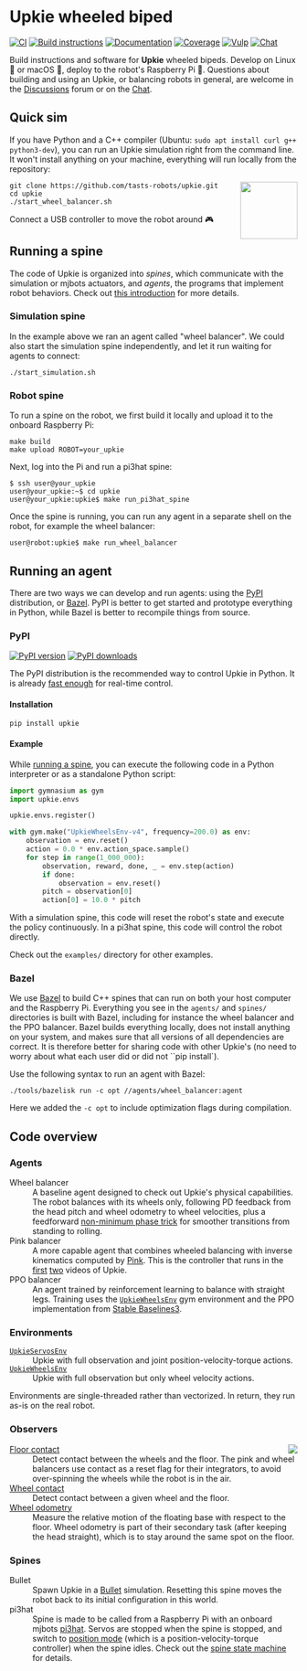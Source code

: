 # Upkie wheeled biped

[![CI](https://github.com/tasts-robots/upkie/actions/workflows/bazel.yml/badge.svg)](https://github.com/tasts-robots/upkie/actions/workflows/bazel.yml)
[![Build instructions](https://img.shields.io/badge/build-instructions-brightgreen?logo=read-the-docs&style=flat)](https://github.com/tasts-robots/upkie/wiki)
[![Documentation](https://img.shields.io/badge/docs-online-brightgreen?style=flat)](https://tasts-robots.org/doc/upkie/)
[![Coverage](https://coveralls.io/repos/github/tasts-robots/upkie/badge.svg?branch=main)](https://coveralls.io/github/tasts-robots/upkie?branch=main)
[![Vulp](https://img.shields.io/badge/%F0%9F%A6%8A%20vulp-1.3.0-orange)](https://github.com/tasts-robots/vulp)
[![Chat](https://img.shields.io/badge/matrix-chat-%234eb899)](https://app.element.io/#/room/#tasts-robots:matrix.org)

Build instructions and software for **Upkie** wheeled bipeds. Develop on Linux 🐧 or macOS 🍏, deploy to the robot's Raspberry Pi 🍓. Questions about building and using an Upkie, or balancing robots in general, are welcome in the [Discussions](https://github.com/tasts-robots/upkie/discussions) forum or on the [Chat](https://app.element.io/#/room/#tasts-robots:matrix.org).

## Quick sim

If you have Python and a C++ compiler (Ubuntu: ``sudo apt install curl g++ python3-dev``), you can run an Upkie simulation right from the command line. It won't install anything on your machine, everything will run locally from the repository:

<img src="https://user-images.githubusercontent.com/1189580/170496331-e1293dd3-b50c-40ee-9c2e-f75f3096ebd8.png" height="100" align="right" />

```console
git clone https://github.com/tasts-robots/upkie.git
cd upkie
./start_wheel_balancer.sh
```

Connect a USB controller to move the robot around 🎮

## Running a spine

The code of Upkie is organized into *spines*, which communicate with the simulation or mjbots actuators, and *agents*, the programs that implement robot behaviors. Check out [this introduction](https://github.com/tasts-robots/vulp#readme) for more details.

### Simulation spine

In the example above we ran an agent called "wheel balancer". We could also start the simulation spine independently, and let it run waiting for agents to connect:

```console
./start_simulation.sh
```

### Robot spine

To run a spine on the robot, we first build it locally and upload it to the onboard Raspberry Pi:

```console
make build
make upload ROBOT=your_upkie
```

Next, log into the Pi and run a pi3hat spine:

```console
$ ssh user@your_upkie
user@your_upkie:~$ cd upkie
user@your_upkie:upkie$ make run_pi3hat_spine
```

Once the spine is running, you can run any agent in a separate shell on the robot, for example the wheel balancer:

```console
user@robot:upkie$ make run_wheel_balancer
```

## Running an agent

There are two ways we can develop and run agents: using the [PyPI](#pypi) distribution, or [Bazel](#bazel). PyPI is better to get started and prototype everything in Python, while Bazel is better to recompile things from source.

### PyPI

[![PyPI version](https://img.shields.io/pypi/v/upkie)](https://pypi.org/project/upkie/)
[![PyPI downloads](https://pepy.tech/badge/upkie/month)](https://pepy.tech/project/upkie)

The PyPI distribution is the recommended way to control Upkie in Python. It is already [fast enough](https://github.com/tasts-robots/vulp#performance) for real-time control.

#### Installation

```console
pip install upkie
```

#### Example

While [running a spine](#running-a-spine), you can execute the following code in a Python interpreter or as a standalone Python script:

```python
import gymnasium as gym
import upkie.envs

upkie.envs.register()

with gym.make("UpkieWheelsEnv-v4", frequency=200.0) as env:
    observation = env.reset()
    action = 0.0 * env.action_space.sample()
    for step in range(1_000_000):
        observation, reward, done, _ = env.step(action)
        if done:
            observation = env.reset()
        pitch = observation[0]
        action[0] = 10.0 * pitch
```

With a simulation spine, this code will reset the robot's state and execute the policy continuously. In a pi3hat spine, this code will control the robot directly.

Check out the ``examples/`` directory for other examples.

### Bazel

We use [Bazel](https://bazel.build/) to build C++ spines that can run on both your host computer and the Raspberry Pi. Everything you see in the ``agents/`` and ``spines/`` directories is built with Bazel, including for instance the wheel balancer and the PPO balancer. Bazel builds everything locally, does not install anything on your system, and makes sure that all versions of all dependencies are correct. It is therefore better for sharing code with other Upkie's (no need to worry about what each user did or did not ``pip install`).

Use the following syntax to run an agent with Bazel:

```console
./tools/bazelisk run -c opt //agents/wheel_balancer:agent
```

Here we added the ``-c opt`` to include optimization flags during compilation.

## Code overview

### Agents

<dl>
  <dt>Wheel balancer</dt>
  <dd>A baseline agent designed to check out Upkie's physical capabilities. The robot balances with its wheels only, following PD feedback from the head pitch and wheel odometry to wheel velocities, plus a feedforward <a href="https://github.com/tasts-robots/upkie/blob/662d76180e03a855e8810d60eeb5b229c95b68fb/agents/wheel_balancer/wheel_balancer.py#L378-L400">non-minimum phase trick</a> for smoother transitions from standing to rolling.</dd>

  <dt>Pink balancer</dt>
  <dd>A more capable agent that combines wheeled balancing with inverse kinematics computed by <a href="https://github.com/tasts-robots/pink">Pink</a>. This is the controller that runs in the <a href="https://www.youtube.com/shorts/8b36XcCgh7s">first</a> <a href="https://www.youtube.com/watch?v=NO_TkHGS0wQ">two</a> videos of Upkie.</dd>

  <dt>PPO balancer</dt>
  <dd>An agent trained by reinforcement learning to balance with straight legs. Training uses the <code><a href="https://tasts-robots.org/doc/upkie/classenvs_1_1upkie__wheels__env_1_1UpkieWheelsEnv.html#details">UpkieWheelsEnv</a></code> gym environment and the PPO implementation from <a href="https://github.com/DLR-RM/stable-baselines3/">Stable Baselines3</a>.</dd>
</dl>

### Environments

<dl>
  <dt><code><a href="https://tasts-robots.org/doc/upkie/classenvs_1_1upkie__servos__env_1_1UpkieServosEnv.html#details">UpkieServosEnv</a></code></dt>
  <dd>Upkie with full observation and joint position-velocity-torque actions.</dd>
  <dt><code><a href="https://tasts-robots.org/doc/upkie/classenvs_1_1upkie__wheels__env_1_1UpkieWheelsEnv.html#details">UpkieWheelsEnv</a></code></dt>
  <dd>Upkie with full observation but only wheel velocity actions.</dd>
</dl>

Environments are single-threaded rather than vectorized. In return, they run as-is on the real robot.

### Observers

<img src="https://tasts-robots.org/doc/upkie/observers.png" align="right">

<dl>
  <dt><a href="https://tasts-robots.org/doc/upkie/classupkie__locomotion_1_1observers_1_1FloorContact.html#details">Floor contact</a></dt>
  <dd>Detect contact between the wheels and the floor. The pink and wheel balancers use contact as a reset flag for their integrators, to avoid over-spinning the wheels while the robot is in the air.</dd>

  <dt><a href="https://tasts-robots.org/doc/upkie/classupkie__locomotion_1_1observers_1_1WheelContact.html#details">Wheel contact</a></dt>
  <dd>Detect contact between a given wheel and the floor.</dd>

  <dt><a href="https://tasts-robots.org/doc/upkie/classupkie__locomotion_1_1observers_1_1WheelOdometry.html#details">Wheel odometry</a></dt>
  <dd>Measure the relative motion of the floating base with respect to the floor. Wheel odometry is part of their secondary task (after keeping the head straight), which is to stay around the same spot on the floor.</dd>
</dl>

### Spines

<dl>
  <dt>Bullet</dt>
  <dd>Spawn Upkie in a <a href="http://bulletphysics.org/">Bullet</a> simulation. Resetting this spine moves the robot back to its initial configuration in this world.</dd>
  <dt>pi3hat</dt>
  <dd>Spine is made to be called from a Raspberry Pi with an onboard mjbots <a href="https://mjbots.com/products/mjbots-pi3hat-r4-4b">pi3hat</a>. Servos are stopped when the spine is stopped, and switch to <a href="https://github.com/mjbots/moteus/blob/main/docs/reference.md#theory-of-operation">position mode</a> (which is a position-velocity-torque controller) when the spine idles. Check out the <a href="https://tasts-robots.org/doc/vulp/classvulp_1_1spine_1_1StateMachine.html#details">spine state machine</a> for details.</dd>
</dl>
